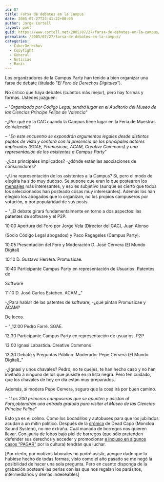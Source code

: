 ```yaml
---
id: 87
title: Farsa de debates en la Campus
date: 2005-07-27T23:41:22+00:00
author: Jorge Cortell
layout: post
guid: https://www.cortell.net/2005/07/27/farsa-de-debates-en-la-campus/
permalink: /2005/07/27/farsa-de-debates-en-la-campus/
categories:
  - CiberDerechos
  - Copyfight
  - General
  - Noticias
  - Rants
---
```

Los organizadores de la Campus Party han tenido a bien organizar una farsa de debate (titulado "_El Foro de Derechos Digitales_").

No critico que haya debates (cuantos más mejor), pero hay formas y formas. Ustedes juzguen:

– "_Organizado por Código Legal, tendrá lugar en el Auditorio del Museo de las Ciencias Prí­ncipe Felipe de Valencia_"

-¿Por qué en la CAC cuando la Campus tiene lugar en la Feria de Muestras de Valencia?

– "_En este encuentro se expondrán argumentos legales desde distintos puntos de vista y contará con la presencia de los principales actores implicados (SGAE, Promusicae, ACAM, Creative Commons) y una representación de los asistentes a Campus Party_"

-¿Los principales implicados? -¿dónde están las asociaciones de consumidores?
  
-¿Una representación de los asistentes a la Campus? Sí­, pero el modo de elegirla ha sido muy dudoso. Se supone que eran lo que postearon los [mensajes](https://www.cortell.net/2005/07/18/respuesta-al-foro-de-derechos-digitales/) más interesantes, y eso es subjetivo (aunque es cierto que todos los seleccionados han posteado cosas muy interesantes). Además los han elegido los abogados que lo organizan, no los propios campuseros por votación, o por popularidad de sus posts.

– "_El debate girará fundamentalmente en torno a dos aspectos: las patentes de software y el P2P.
  
10:00 Apertura del Foro por Jorge Vela (Director del CAC), Juan Alonso
  
(Socio Código Legal abogados) y Paco Ragageles (Campus Party).
  
10:05 Presentación del Foro y Moderación D. José Cervera (El Mundo Digital)
  
10:10 D. Gustavo Herrera. Promusicae.
  
10:40 Participante Campus Party en representación de Usuarios. Patentes de
  
Software
  
11:10 D. José Carlos Esteben. ACAM._"

-¿Para hablar de las patentes de software, -¿qué pintan Promusicae y ACAM?
  
De locos.

– "_12:00 Pedro Farré. SGAE.
  
12:30 Participante Campus Party en representación de usuarios. P2P
  
13:00 Ignasi Labastida. Creative Commons
  
13:30 Debate y Preguntas Público: Moderador Pepe Cervera (El Mundo Digital)_"

-¿Ignasi y unos chavales? Pedro, no te quejes, te han hecho caso y no han invitado a ninguno de los que pusiste en la lista negra. Pero ten cuidado, que los chavales de hoy en dí­a están muy preparados.
  
Además, si modera Pepe Cervera, seguro que la cosa irá por buen camino.

– "_Los 200 primeros campuseros que se apunten y asistan al Foro,obtendrán una entrada gratuita para visitar el Museo de las Ciencias Prí­ncipe Felipe_"

Esto ya es el colmo. Como los bocadillos y autobuses para que los jubilados acudan a un mitin polí­tico. Después de la [crónica](https://www.escolar.net/MT/archives/001276.html) de Dead Capo (Moncloa Sound System), no me extraña. Cual manada de borregos nos quieren llevar. Con jaurí­a de lobos bajo piel de borregos (que sólo pretenden defender sus derechos y acceder y promocionar [e incluso en algunos casos "PAGAR"](https://www.filmica.com/sonia_blanco/archivos/001913.html) por la cultura) tendrán que luchar.

[Por cierto, por motivos laborales no podré asistir, aunque dudo que lo hubiese hecho de todas formas, visto como el año pasado se me negó la posibilidad de hacer una sola pregunta. Pero en cuanto disponga de la grabación postearé las perlas con las que nos regalan los parásitos, intermediarios y demás indeseables]